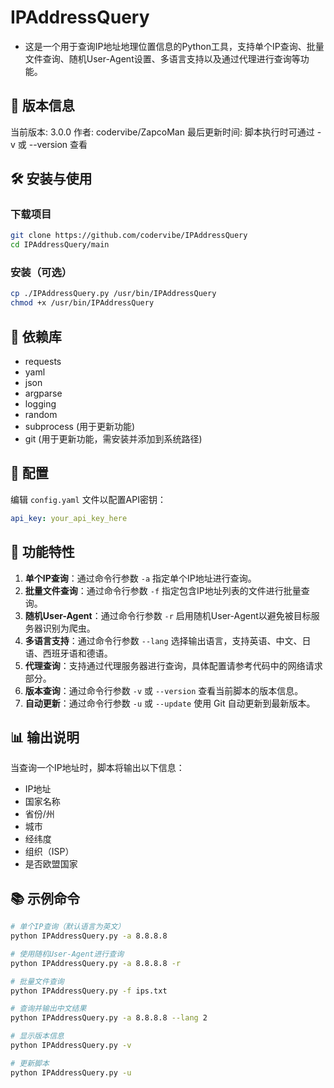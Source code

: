 # IPAddressQuery
- 这是一个用于查询IP地址地理位置信息的Python工具，支持单个IP查询、批量文件查询、随机User-Agent设置、多语言支持以及通过代理进行查询等功能。

## 📌 版本信息
当前版本: 3.0.0
作者: codervibe/ZapcoMan
最后更新时间: 脚本执行时可通过 -v 或 --version 查看

## 🛠️ 安装与使用
### 下载项目
~~~bash
git clone https://github.com/codervibe/IPAddressQuery
cd IPAddressQuery/main
~~~

### 安装（可选）
~~~bash
cp ./IPAddressQuery.py /usr/bin/IPAddressQuery
chmod +x /usr/bin/IPAddressQuery
~~~

## 🔧 依赖库
- requests
- yaml
- json
- argparse
- logging
- random
- subprocess (用于更新功能)
- git (用于更新功能，需安装并添加到系统路径)

## 📝 配置
编辑 `config.yaml` 文件以配置API密钥：
```yaml
api_key: your_api_key_here
```

## 🧪 功能特性
1. **单个IP查询**：通过命令行参数 `-a` 指定单个IP地址进行查询。
2. **批量文件查询**：通过命令行参数 `-f` 指定包含IP地址列表的文件进行批量查询。
3. **随机User-Agent**：通过命令行参数 `-r` 启用随机User-Agent以避免被目标服务器识别为爬虫。
4. **多语言支持**：通过命令行参数 `--lang` 选择输出语言，支持英语、中文、日语、西班牙语和德语。
5. **代理查询**：支持通过代理服务器进行查询，具体配置请参考代码中的网络请求部分。
6. **版本查询**：通过命令行参数 `-v` 或 `--version` 查看当前脚本的版本信息。
7. **自动更新**：通过命令行参数 `-u` 或 `--update` 使用 Git 自动更新到最新版本。

## 📊 输出说明
当查询一个IP地址时，脚本将输出以下信息：
- IP地址
- 国家名称
- 省份/州
- 城市
- 经纬度
- 组织（ISP）
- 是否欧盟国家

## 📚 示例命令
```bash
# 单个IP查询（默认语言为英文）
python IPAddressQuery.py -a 8.8.8.8

# 使用随机User-Agent进行查询
python IPAddressQuery.py -a 8.8.8.8 -r

# 批量文件查询
python IPAddressQuery.py -f ips.txt

# 查询并输出中文结果
python IPAddressQuery.py -a 8.8.8.8 --lang 2

# 显示版本信息
python IPAddressQuery.py -v

# 更新脚本
python IPAddressQuery.py -u
```